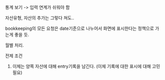 통계 보기 -> 입력 연계가 쉬워야 함

자산유형, 자산의 추가는 그렇다 쳐도..

bookkeeping의 모든 요청은 date기준으로 나누어서 화면에 표시한다는 정책으로 가는게 좋을 듯.



월별 처리.


전제 조건
1. 이체는 양쪽 자산에 대해 entry기록을 남긴다. (이체 기록에 대한 표시에 대해 고민 필요)

